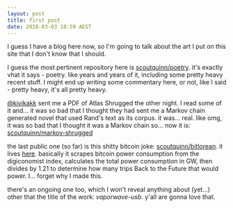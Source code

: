```yaml
---
layout: post
title: first post
date: 2018-03-03 18:59 AEST
---
```


I guess I have a blog here now, so I'm going to talk about the art I put on this site that I don't know that I should.

I guess the most pertinent repository here is [scoutquinn/poetry](https://github.com/scoutquinn/poetry). it's exactly vhat it says - poetry. like years and years of it, including some pretty heavy recent stuff. I might end up writing some commentary here, or not, like I said - pretty heavy, it's all pretty heavy.

[@kivikakk](https://github.com/kivikakk) sent me a PDF of Atlas Shrugged the other night. I read some of it and... it was so bad that I thought they had sent me a Markov chain generated novel that used Rand's text as its corpus. it was... real. like omg, it was so bad that I thought it was a Markov chain so... now it is: [scoutquinn/markov-shrugged](https://github.com/scoutquinn/markov-shrugged)

the last public one (so far) is this shitty bitcoin joke: [scoutquinn/bitlorean](https://github.com/imogenerative/bitlorean). it lives [here](https://bitlorean.herokuapp.com). basically it scrapes bitcoin power consumption from the digiconomist index, calculates the total power consumption in GW, then divides by 1.21 to determine how many trips Back to the Future that would power. I... forget why I made this.

there's an ongoing one too, which I won't reveal anything about (yet...) other that the title of the work: _vaporwave-usb_. y'all are gonna love that.
